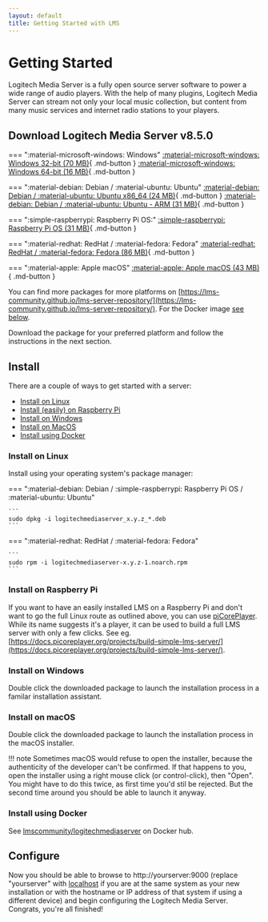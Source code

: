 ```yaml
---
layout: default
title: Getting Started with LMS
---
```


# Getting Started

Logitech Media Server is a fully open source server software to power a wide range of audio players. With the help of many plugins, Logitech Media Server can stream not only your local music collection, but content from many music services and internet radio stations to your players.

<!--
	Do not edit this below section marked with DOWNLOADS/ENDDONWLOADS! It is automatically generated from the repository files.
	Any change to the file would be overwritten next time changes from the plugin repository are embedded.
	If you'd like to apply a change, update the plugin's repository file
	(https://github.com/LMS-Community/lms-server-repository) instead.
-->
<!--DOWNLOADS-->

## Download Logitech Media Server v8.5.0

=== ":material-microsoft-windows: Windows"
    [:material-microsoft-windows: Windows 32-bit (70 MB)](https://downloads.lms-community.org/LogitechMediaServer_v8.5.0/LogitechMediaServer-8.5.0.exe){ .md-button }
    [:material-microsoft-windows: Windows 64-bit (16 MB)](https://downloads.lms-community.org/LogitechMediaServer_v8.5.0/LogitechMediaServer-8.5.0-win64.exe){ .md-button }

=== ":material-debian: Debian / :material-ubuntu: Ubuntu"
    [:material-debian: Debian / :material-ubuntu: Ubuntu x86_64 (24 MB)](https://downloads.lms-community.org/LogitechMediaServer_v8.5.0/logitechmediaserver_8.5.0_amd64.deb){ .md-button }
    [:material-debian: Debian / :material-ubuntu: Ubuntu - ARM (31 MB)](https://downloads.lms-community.org/LogitechMediaServer_v8.5.0/logitechmediaserver_8.5.0_arm.deb){ .md-button }

=== ":simple-raspberrypi: Raspberry Pi OS:"
    [:simple-raspberrypi: Raspberry Pi OS (31 MB)](https://downloads.lms-community.org/LogitechMediaServer_v8.5.0/logitechmediaserver_8.5.0_arm.deb){ .md-button }

=== ":material-redhat: RedHat / :material-fedora: Fedora"
    [:material-redhat: RedHat / :material-fedora: Fedora (86 MB)](https://downloads.lms-community.org/LogitechMediaServer_v8.5.0/logitechmediaserver-8.5.0-1.noarch.rpm){ .md-button }

=== ":material-apple: Apple macOS"
    [:material-apple: Apple macOS (43 MB)](https://downloads.lms-community.org/LogitechMediaServer_v8.5.0/LogitechMediaServer-8.5.0.pkg){ .md-button }

<!--ENDDOWNLOADS-->

You can find more packages for more platforms on [https://lms-community.github.io/lms-server-repository/](https://lms-community.github.io/lms-server-repository/). For the Docker image [see below](#install-using-docker).

Download the package for your preferred platform and follow the instructions in the next section.

## Install

There are a couple of ways to get started with a server:

- [Install on Linux](#install-on-linux)
- [Install (easily) on Raspberry Pi](#install-on-raspberry-pi)
- [Install on Windows](#install-on-windows)
- [Install on MacOS](#install-on-macos)
- [Install using Docker](#install-using-docker)

### Install on Linux

Install using your operating system's package manager:

=== ":material-debian: Debian / :simple-raspberrypi: Raspberry Pi OS / :material-ubuntu: Ubuntu"

    ```
    sudo dpkg -i logitechmediaserver_x.y.z_*.deb
    ```

=== ":material-redhat: RedHat / :material-fedora: Fedora"

    ```
    sudo rpm -i logitechmediaserver-x.y.z-1.noarch.rpm
    ```

### Install on Raspberry Pi

If you want to have an easily installed LMS on a Raspberry Pi and don't want to go the full Linux route as outlined above, you can use [piCorePlayer](https://picoreplayer.org). While its name suggests it's a player, it can be used to build a full LMS server with only a few clicks. See eg. [https://docs.picoreplayer.org/projects/build-simple-lms-server/](https://docs.picoreplayer.org/projects/build-simple-lms-server/).

### Install on Windows

Double click the downloaded package to launch the installation process in a familar installation assistant.

### Install on macOS

Double click the downloaded package to launch the installation process in the macOS installer.

!!! note
    Sometimes macOS would refuse to open the installer, because the authenticity of the developer can't be confirmed. If that happens to you, open the installer using a right mouse click (or control-click), then "Open". You might have to do this twice, as first time you'd stil be rejected. But the second time around you should be able to launch it anyway.

### Install using Docker

See [lmscommunity/logitechmediaserver](https://hub.docker.com/r/lmscommunity/logitechmediaserver) on Docker hub.

## Configure

Now you should be able to browse to http://yourserver:9000 (replace "yourserver" with [localhost](http://localhost:9000) if you are at the same system as your new installation or with the hostname or IP address of that system if using a different device) and begin configuring the Logitech Media Server.
Congrats, you're all finished!
